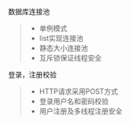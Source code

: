 数据库连接池
> * 单例模式
> * list实现连接池
> * 静态大小连接池
> * 互斥锁保证线程安全 

登录，注册校验  
> * HTTP请求采用POST方式
> * 登录用户名和密码校验
> * 用户注册及多线程注册安全
